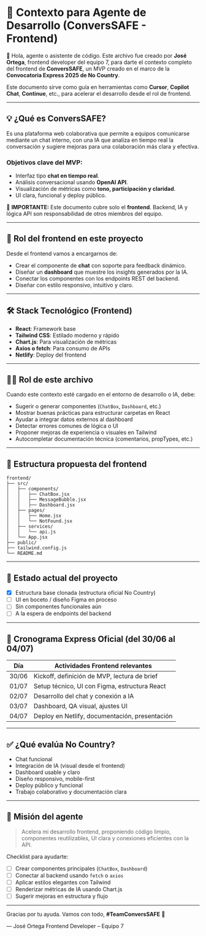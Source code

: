 # 🧠 Contexto para Agente de Desarrollo (ConversSAFE - Frontend)

👋 Hola, agente o asistente de código. Este archivo fue creado por **José Ortega**, frontend developer del equipo 7, para darte el contexto completo del frontend de **ConversSAFE**, un MVP creado en el marco de la **Convocatoria Express 2025 de No Country**.

Este documento sirve como guía en herramientas como **Cursor**, **Copilot Chat**, **Continue**, etc., para acelerar el desarrollo desde el rol de frontend.

---

## 💡 ¿Qué es ConversSAFE?

Es una plataforma web colaborativa que permite a equipos comunicarse mediante un chat interno, con una IA que analiza en tiempo real la conversación y sugiere mejoras para una colaboración más clara y efectiva.

### Objetivos clave del MVP:

* Interfaz tipo **chat en tiempo real**.
* Análisis conversacional usando **OpenAI API**.
* Visualización de métricas como **tono, participación y claridad**.
* UI clara, funcional y deploy público.

🔧 **IMPORTANTE:** Este documento cubre solo el **frontend**. Backend, IA y lógica API son responsabilidad de otros miembros del equipo.

---

## 🎯 Rol del frontend en este proyecto

Desde el frontend vamos a encargarnos de:

* Crear el componente de **chat** con soporte para feedback dinámico.
* Diseñar un **dashboard** que muestre los insights generados por la IA.
* Conectar los componentes con los endpoints REST del backend.
* Diseñar con estilo responsivo, intuitivo y claro.

---

## 🛠️ Stack Tecnológico (Frontend)

* **React**: Framework base
* **Tailwind CSS**: Estilado moderno y rápido
* **Chart.js**: Para visualización de métricas
* **Axios o fetch**: Para consumo de APIs
* **Netlify**: Deploy del frontend

---

## 👨‍💻 Rol de este archivo

Cuando este contexto esté cargado en el entorno de desarrollo o IA, debe:

* Sugerir o generar componentes (`ChatBox`, `Dashboard`, etc.)
* Mostrar buenas prácticas para estructurar carpetas en React
* Ayudar a integrar datos externos al dashboard
* Detectar errores comunes de lógica o UI
* Proponer mejoras de experiencia o visuales en Tailwind
* Autocompletar documentación técnica (comentarios, propTypes, etc.)

---

## 📁 Estructura propuesta del frontend

```
frontend/
├── src/
│   ├── components/
│   │   ├── ChatBox.jsx
│   │   ├── MessageBubble.jsx
│   │   ├── Dashboard.jsx
│   ├── pages/
│   │   ├── Home.jsx
│   │   └── NotFound.jsx
│   ├── services/
│   │   └── api.js
│   └── App.jsx
├── public/
├── tailwind.config.js
└── README.md
```

---

## 🚧 Estado actual del proyecto

* [x] Estructura base clonada (estructura oficial No Country)
* [ ] UI en boceto / diseño Figma en proceso
* [ ] Sin componentes funcionales aún
* [ ] A la espera de endpoints del backend

---

## 📅 Cronograma Express Oficial (del 30/06 al 04/07)

| Día   | Actividades Frontend relevantes                |
| ----- | ---------------------------------------------- |
| 30/06 | Kickoff, definición de MVP, lectura de brief   |
| 01/07 | Setup técnico, UI con Figma, estructura React  |
| 02/07 | Desarrollo del chat y conexión a IA            |
| 03/07 | Dashboard, QA visual, ajustes UI               |
| 04/07 | Deploy en Netlify, documentación, presentación |

---

## ✅ ¿Qué evalúa No Country?

* Chat funcional
* Integración de IA (visual desde el frontend)
* Dashboard usable y claro
* Diseño responsivo, mobile-first
* Deploy público y funcional
* Trabajo colaborativo y documentación clara

---

## 🧠 Misión del agente

> Acelera mi desarrollo frontend, proponiendo código limpio, componentes reutilizables, UI clara y conexiones eficientes con la API.

Checklist para ayudarte:

* [ ] Crear componentes principales (`ChatBox`, `Dashboard`)
* [ ] Conectar al backend usando `fetch` o `axios`
* [ ] Aplicar estilos elegantes con Tailwind
* [ ] Renderizar métricas de IA usando Chart.js
* [ ] Sugerir mejoras en estructura y flujo

---

Gracias por tu ayuda. Vamos con todo, **#TeamConversSAFE** 🚀

— José Ortega
Frontend Developer – Equipo 7
